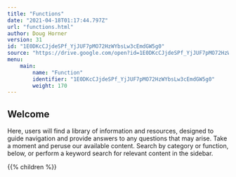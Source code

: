 ```yaml
---
title: "Functions"
date: "2021-04-18T01:17:44.797Z"
url: "functions.html"
author: Doug Horner
version: 31
id: "1E0DKcCJjdeSPf_YjJUF7pMO72HzWYbsLw3cEmdGW5g0"
source: "https://drive.google.com/open?id=1E0DKcCJjdeSPf_YjJUF7pMO72HzWYbsLw3cEmdGW5g0"
menu:
    main:
        name: "Function"
        identifier: "1E0DKcCJjdeSPf_YjJUF7pMO72HzWYbsLw3cEmdGW5g0"
        weight: 170
---
```

## Welcome

Here, users will find a library of information and resources, designed to guide navigation and provide answers to any questions that may arise. Take a moment and peruse our available content. Search by category or function, below, or perform a keyword search for relevant content in the sidebar.

{{% children %}}

